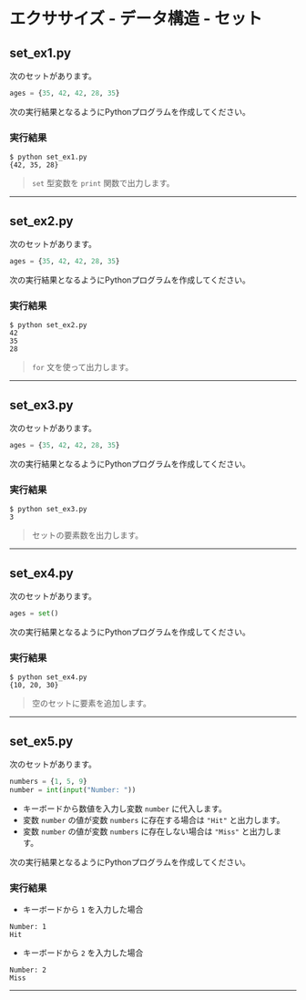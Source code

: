 # エクササイズ - データ構造 - セット

## set_ex1.py

次のセットがあります。

``` python
ages = {35, 42, 42, 28, 35}
```

次の実行結果となるようにPythonプログラムを作成してください。

### 実行結果

``` 
$ python set_ex1.py
{42, 35, 28}
```

> `set` 型変数を `print` 関数で出力します。

---

## set_ex2.py

次のセットがあります。

``` python
ages = {35, 42, 42, 28, 35}
```

次の実行結果となるようにPythonプログラムを作成してください。

### 実行結果

``` 
$ python set_ex2.py
42
35
28
```

> `for` 文を使って出力します。

---

## set_ex3.py

次のセットがあります。

``` python
ages = {35, 42, 42, 28, 35}
```

次の実行結果となるようにPythonプログラムを作成してください。

### 実行結果

``` 
$ python set_ex3.py
3
```

> セットの要素数を出力します。

---

## set_ex4.py

次のセットがあります。

``` python
ages = set()
```

次の実行結果となるようにPythonプログラムを作成してください。
 

### 実行結果

``` 
$ python set_ex4.py 
{10, 20, 30}
```

> 空のセットに要素を追加します。

---

## set_ex5.py

次のセットがあります。

``` python
numbers = {1, 5, 9}
number = int(input("Number: "))
```

* キーボードから数値を入力し変数 `number` に代入します。
* 変数 `number` の値が変数 `numbers` に存在する場合は `"Hit"` と出力します。
* 変数 `number` の値が変数 `numbers` に存在しない場合は `"Miss"` と出力します。

次の実行結果となるようにPythonプログラムを作成してください。
 

### 実行結果

* キーボードから `1` を入力した場合

``` 
Number: 1
Hit
```

* キーボードから `2` を入力した場合

``` 
Number: 2
Miss
```

---
